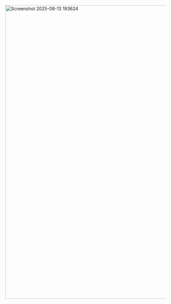 <img width="1870" height="921" alt="Screenshot 2025-08-13 193624" src="https://github.com/user-attachments/assets/fba2ed35-f86f-4515-849b-5a9e8f04b9d1" />
